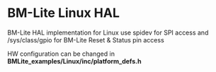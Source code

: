 # BM-Lite Linux HAL

BM-Lite HAL implementation for Linux use spidev for SPI access and /sys/class/gpio for BM-Lite Reset & Status pin access

HW configuration can be changed in **BMLite_examples/Linux/inc/platform_defs.h**